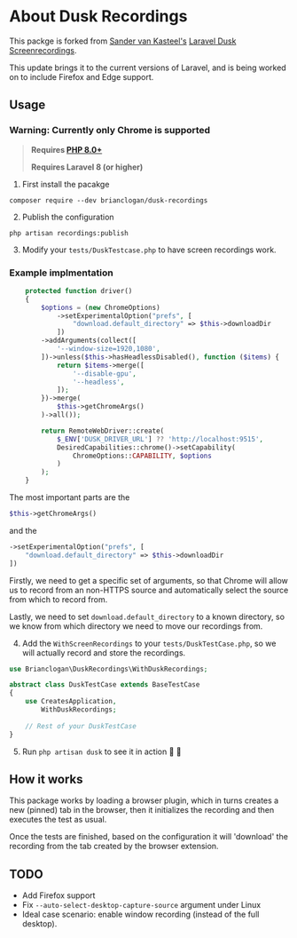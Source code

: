 # About Dusk Recordings

This packge is forked from [Sander van Kasteel's](https://github.com/sandervankasteel/) [Laravel Dusk Screenrecordings](https://github.com/sandervankasteel/laravel-dusk-screenrecordings).

This update brings it to the current versions of Laravel, and is being worked on to include Firefox and Edge support.

## Usage
### Warning: Currently only Chrome is supported 

> **Requires [PHP 8.0+](https://php.net/releases/)**
> 
> **Requires Laravel 8 (or higher)**

1. First install the pacakge
```
composer require --dev brianclogan/dusk-recordings
```

2. Publish the configuration

```
php artisan recordings:publish
```

3. Modify your `tests/DuskTestcase.php` to have screen recordings work.

### Example implmentation
```php
    protected function driver()
    {
        $options = (new ChromeOptions)
            ->setExperimentalOption("prefs", [
                "download.default_directory" => $this->downloadDir
            ])
        ->addArguments(collect([
            '--window-size=1920,1080',
        ])->unless($this->hasHeadlessDisabled(), function ($items) {
            return $items->merge([
                '--disable-gpu',
                '--headless',
            ]);
        })->merge(
            $this->getChromeArgs()
        )->all());

        return RemoteWebDriver::create(
            $_ENV['DUSK_DRIVER_URL'] ?? 'http://localhost:9515',
            DesiredCapabilities::chrome()->setCapability(
                ChromeOptions::CAPABILITY, $options
            )
        );
    }
```

The most important parts are the 
```php
$this->getChromeArgs()
``` 

and the

```php
->setExperimentalOption("prefs", [
    "download.default_directory" => $this->downloadDir
])
```
Firstly, we need to get a specific set of arguments, so that Chrome will allow us to record from an non-HTTPS source and
automatically select the source from which to record from. 

Lastly, we need to set `download.default_directory` to a known directory, so we know from which directory we need to move our
recordings from.

4. Add the `WithScreenRecordings` to your `tests/DuskTestCase.php`, so we will actually record and store the recordings. 

```php
use Brianclogan\DuskRecordings\WithDuskRecordings;

abstract class DuskTestCase extends BaseTestCase
{
    use CreatesApplication,
        WithDuskRecordings;
        
    // Rest of your DuskTestCase
}
```

5. Run `php artisan dusk` to see it in action 🥳 🚀

## How it works

This package works by loading a browser plugin, which in turns creates a new (pinned) tab in the browser, 
then it initializes the recording and then executes the test as usual. 

Once the tests are finished, based on the configuration it will 'download' the recording from the tab created by 
the browser extension.  

## TODO
  - Add Firefox support
  - Fix `--auto-select-desktop-capture-source` argument under Linux
  - Ideal case scenario: enable window recording (instead of the full desktop).
